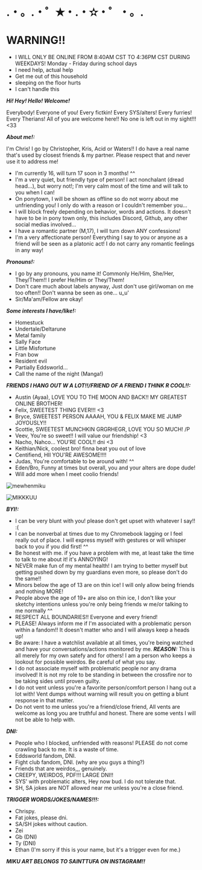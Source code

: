 # .・。.・゜✭・.・✫・゜・。.

# WARNING!!

- I WILL ONLY BE ONLINE FROM 8:40AM CST TO 4:36PM CST DURING WEEKDAYS! Monday - Friday during school days
- I need help, actual help
- Get me out of this household
- sleeping on the floor hurts
- I can't handle this

***Hi! Hey! Hello! Welcome!***

Everybody! Everyone of you! Every fictkin! Every SYS/alters! Every furries! Every Therians! All of you are welcome here!! No one is left out in my sight!!! <33

***About me!:***

I'm Chris! I go by Christopher, Kris, Acid or Waters!! I do have a real name that's used by closest friends & my partner. Please respect that and never use it to address me!
- I'm currently 16, will turn 17 soon in 3 months! ^^
- I'm a very quiet, but friendly type of person! I act nonchalant (dread head...), but worry not!; I'm very calm most of the time and will talk to you when I can!
- On ponytown, I will be shown as offline so do not worry about me unfriending you! I only do with a reason or I couldn't remember you...
- I will block freely depending on behavior, words and actions. It doesn't have to be in pony town only, this includes Discord, Github, any other social medias involved...
- I have a romantic partner (M,17), I will turn down ANY confessions!
- I'm a very affectionate person! Everything I say to you or anyone as a friend will be seen as a platonic act! I do not carry any romantic feelings in any way!

***Pronouns!:***

- I go by any pronouns, you name it! Commonly He/Him, She/Her, They/Them!! I prefer He/Him or They/Them!
- Don't care much about labels anyway, Just don't use girl/woman on me too often!! Don't wanna be seen as one... u_u'
- Sir/Ma'am/Fellow are okay!

 ***Some interests I have/like!:***
 
 - Homestuck
 - Undertale/Deltarune
 - Metal family
 - Sally Face
 - Little Misfortune
 - Fran bow
 - Resident evil
 - Partially Eddsworld... 
 - Call the name of the night (Manga!)
   
***FRIENDS I HANG OUT W A LOT!!/FRIEND OF A FRIEND I THINK R COOL!!:***

- Austin (Ayaa), LOVE YOU TO THE MOON AND BACK!! MY GREATEST ONLINE BROTHER!
- Felix, SWEETEST THING EVER!!! <3
- Bryce, SWEETEST PERSON AAAAH, YOU & FELIX MAKE ME JUMP JOYOUSLY!!
- Scottie, SWEETEST MUNCHKIN GRGRHEGR, LOVE YOU SO MUCH! /P
- Veev, You're so sweet!! I will value our friendship! <3
- Nacho, Nahco... YOU'RE COOL!! dni <3
- Keithian/Nick, coolest bro! finna beat you out of love
- Centifiend, HII YOU'RE AWESOME!!!!
- Judas, You're comfortable to be around with! ^^
- Eden/Bro, Funny at times but overall, you and your alters are dope dude!
- Will add more when I meet coolio friends!

![mewhenmiku](https://github.com/user-attachments/assets/399161a4-da28-41df-b832-de1b706e2b21)

![MIKKKUU](https://github.com/user-attachments/assets/291cdb3c-f4d9-42b0-aafb-202dfe1b55a7)


***BYI!:***

- I can be very blunt with you! please don't get upset with whatever I say!! :(
- I can be nonverbal at times due to my Chromebook lagging or I feel really out of place. I will express myself with gestures or will whisper back to you if you did first! ^^
- Be honest with me. if you have a problem with me, at least take the time to talk to me about it! it's ANNOYING!
- NEVER make fun of my mental health! I am trying to better myself but getting pushed down by my guardians even more, so please don't do the same!!
- Minors below the age of 13 are on thin ice! I will only allow being friends and nothing MORE!
- People above the age of 19+ are also on thin ice, I don't like your sketchy intentions unless you're only being friends w me/or talking to me normally ^^
- RESPECT ALL BOUNDARIES!! Everyone and every friend!
- PLEASE! Always inform me if I'm associated with a problematic person within a fandom!! It doesn't matter who and I will always keep a heads up!
- Be aware: I have a watchlist available at all times, you're being watched and have your conversations/actions monitored by me. ***REASON:*** This is all merely for my own satefy and for others! I am a person who keeps a lookout for possible weirdos. Be careful of what you say.
- I do not associate myself with problematic people nor any drama involved! It is not my role to be standing in between the crossfire nor to be taking sides until proven guilty.
- I do not vent unless you're a favorite person/comfort person I hang out a lot with! Vent dumps without warning will result you on getting a blunt response in that matter.
- Do not vent to me unless you're a friend/close friend, All vents are welcome as long you are truthful and honest. There are some vents I will not be able to help with.

***DNI:***

- People who I blocked, unfriended with reasons! PLEASE do not come crawling back to me. It is a waste of time.
- Eddsworld fandom, DNI.
- Fight club fandom, DNI. (why are you guys a thing?)
- Friends that are weirdos,,, genuinely.
- CREEPY, WEIRDOS, PDF!!! LARGE DNI!!
- SYS' with problematic alters, Hey now bud. I do not tolerate that.
- SH, SA jokes are NOT allowed near me unless you're a close friend.

***TRIGGER WORDS/JOKES/NAMES!!!:***

- Chrispy.
- Fat jokes, please dni.
- SA/SH jokes without caution.
- Zei
- Gb (DNI)
- Ty (DNI)
- Ethan (I'm sorry if this is your name, but it's a trigger even for me.)

***MIKU ART BELONGS TO SAINTTUFA ON INSTAGRAM!!***
